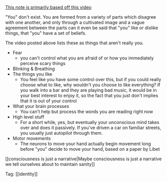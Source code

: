 [This note is primarily based off this video](https://www.youtube.com/watch\?v\=8kX62n6yNXA)

"You" don't exist. You are formed from a variety of parts which disagree with one another, and only through a cultivated image and a vague agreement between the parts can it even be said that "you" like or dislike things, that "you" have a set of beliefs.

The video posted above lists these as things that aren't really you.

 - Fear
   - you can't control what you are afraid of or how you immediately perceive scary things
 - Blinking & Breathing
 - The things you like
   - You feel like you have some control over this, but if you could really choose what to like, why wouldn't you choose to like everything? If you walk into a bar and they are playing bad music, it would be in your best interest to enjoy it, so the fact that you just don't implies that it is out of your control
 - What your brain processes
   - You can't help but process the words you are reading right now
 - High level stuff
   - For a short while, yes, but eventually your unconscious mind takes over and does it passively. If you've driven a car on familiar streets, you usually just autopilot through them.
 - Motor movements
   - The neurons to move your hand actually begin movement long before "you" decide to move your hand, based on a paper by Libet
   
  
[[consciousness is just a narrative|Maybe consciousness is just a narrative we tell ourselves about to maintain sanity]]

Tag: [[identity]]